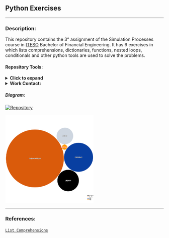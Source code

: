 ## Python Exercises
---
### **Description**:
This repository contains the 3° assignment of the Simulation Processes course in [ITESO](https://www.topuniversities.com/universities/iteso-universidad-jesuita-de-guadalajara) Bachelor of Financial Engineering.
It has 6 exercises in which lists comprehensions, dictionaries, functions, nested loops, conditionals and other python tools are used to solve the problems.

#### **Repository Tools:**
<font>
<Details>
<Summary> <b>Click to expand</b> </Summary>

##### Github Action:[![Repo-Visualization-Badge](https://img.shields.io/badge/Action-Visualization-020521?style=flat-square&logo=github&logoColor=white)](https://githubnext.com/projects/repo-visualization)<br>
##### Main Text-Editor:[![VSCode-Badge](https://img.shields.io/badge/VSCode-007ACC?style=flat-square&logo=visual-studio-code&logoColor=white)](https://code.visualstudio.com/)&nbsp;[![Jupyter-Badge](https://img.shields.io/badge/Jupyter-F37626?style=flat-square&logo=Jupyter&logoColor=white)](https://jupyter.org/try)<br>
##### Language:[![Python-Badge](https://img.shields.io/badge/Python-2b6dd6.svg?style=flat-square&logo=Python&logoColor=green)](https://www.python.org)[![Markdown-Badge](https://img.shields.io/badge/Markdown-000000.svg?style=flat-square&logo=Markdown&logoColor=white)](https://www.markdownguide.org)[![yaml-Badge](https://img.shields.io/badge/YAML-000000?style=flat-square&logo=yaml&logoColor=red)](https://yaml.org)<br>
##### Libraries:[![Numpy-Badge](https://img.shields.io/badge/Numpy-013243?style=flat-square&logo=numpy&logoColor=white)](https://numpy.org)
##### Web-Interface:&nbsp;[![React-Badge](https://img.shields.io/badge/React-61DAFB?style=flat-square&logo=react&logoColor=black)](https://create-react-app.dev)&nbsp;<br>
##### Version Control:&nbsp;[![GitHub-Badge](https://img.shields.io/badge/GitHub-100000?style=flat-square&logo=github&logoColor=white)](https://github.com)&nbsp;[![Git-Badge](https://img.shields.io/badge/Git-F05032.svg?style=flat-square&logo=Git&logoColor=white)](https://git-scm.com)<br>
[![Git-Commads](https://img.shields.io/badge/Git%20Commands-gray?style=flat-square&logo=git&logoColor=white)](https://github.com/EstebanMqz/Git-Commands)<br>
##### License:&nbsp;[![License: MIT](https://img.shields.io/badge/License-MIT-yellow.svg)](https://opensource.org/licenses/MIT)
</Details>

<Details>
<Summary> <b>Work Contact:</b> </Summary> 

[![Website](https://img.shields.io/badge/Website-ffffff?style=square&logo=opera&logoColor=red)](https://estebanmqz.com) [![LinkedIn](https://img.shields.io/badge/LinkedIn-041a80?style=square&logo=linkedin&logoColor=white)](https://www.linkedin.com/in/esteban-m65381722210212839/) [![Portfolio](https://img.shields.io/badge/Github-Portfolio-010b38?style=square&logo=github&logoColor=black)](https://estebanmqz.github.io/Portfolio/) [![E-mail](https://img.shields.io/badge/Business-Mail-052ce6?style=square&logo=mail&logoColor=white)](mailto:esteban@esteban.com)  

![GitHub Logo](https://github.com/EstebanMqz.png?size=25) [![Github](https://img.shields.io/badge/Github-000000?style=square&logo=github&logoColor=white)](https://github.com/EstebanMqz)
<br><br>

![GitHub Logo](https://github.com/IvanArellanoRuelas.png?size=25) [![Github](https://img.shields.io/badge/Github-000000?style=square&logo=github&logoColor=white)](https://github.com/IvanArellanoRuelas)

</Details>

##### **Diagram:**
[![Repository](https://img.shields.io/badge/Repository-0089D6?style=square&logo=microsoft-azure&logoColor=white)](https://mango-dune-07a8b7110.1.azurestaticapps.net/?repo=EstebanMqz%2FBasic-Ex.3)

<img src="diagram.svg" width="280" height="280">

---

### **References:** 
[`List Comprehensions`](https://docs.python.org/3/howto/functional.html)